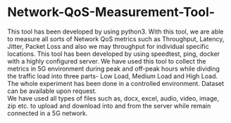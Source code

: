 # Network-QoS-Measurement-Tool-
This tool has been developed by using python3. With this tool, we are able to measure all sorts of Network QoS metrics such as Throughput, Latency, Jitter, Packet Loss and also we may throughput for individual specific locations. This tool has been developed by using speedtest, ping, docker with a highly configured server. We have used this tool to collect the metrics in 5G environment during peak and off-peak hours while dividing the traffic load into three parts- Low Load, Medium Load and High Load. The whole experiment has been done in a controlled environment. Dataset can be available upon request.  
We have used all types of files such as, docx, excel, audio, video, image, zip etc. to upload and download into and from the server while remain connected in a 5G network. 
